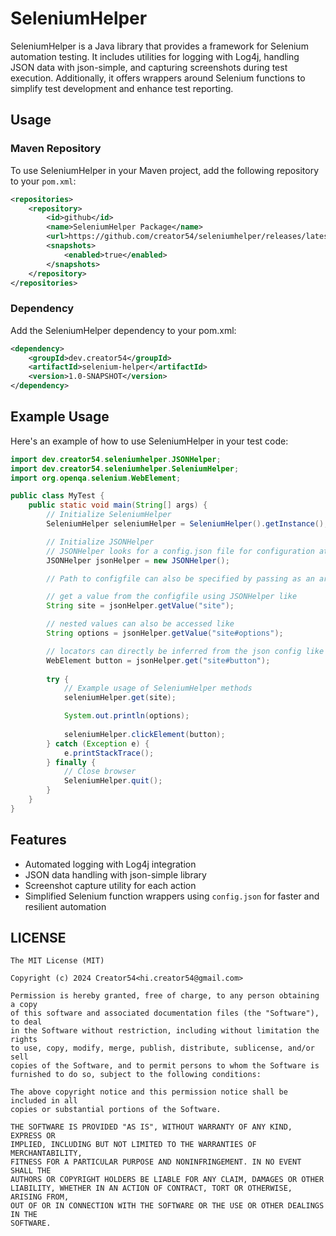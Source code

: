 # SeleniumHelper

SeleniumHelper is a Java library that provides a framework for Selenium automation testing. It includes utilities for logging with Log4j, handling JSON data with json-simple, and capturing screenshots during test execution. Additionally, it offers wrappers around Selenium functions to simplify test development and enhance test reporting.

## Usage

### Maven Repository

To use SeleniumHelper in your Maven project, add the following repository to your `pom.xml`:

```xml
<repositories>
    <repository>
        <id>github</id>
        <name>SeleniumHelper Package</name>
        <url>https://github.com/creator54/seleniumhelper/releases/latest/download/selenium-helper-1.0-SNAPSHOT.jar</url>
        <snapshots>
            <enabled>true</enabled>
        </snapshots>
    </repository>
</repositories>
```

### Dependency

Add the SeleniumHelper dependency to your pom.xml:

```xml
<dependency>
    <groupId>dev.creator54</groupId>
    <artifactId>selenium-helper</artifactId>
    <version>1.0-SNAPSHOT</version>
</dependency>
```

## Example Usage
Here's an example of how to use SeleniumHelper in your test code:
```java
import dev.creator54.seleniumhelper.JSONHelper;
import dev.creator54.seleniumhelper.SeleniumHelper;
import org.openqa.selenium.WebElement;

public class MyTest {
	public static void main(String[] args) {
		// Initialize SeleniumHelper
		SeleniumHelper seleniumHelper = SeleniumHelper().getInstance();

		// Initialize JSONHelper 
		// JSONHelper looks for a config.json file for configuration at root level
		JSONHelper jsonHelper = new JSONHelper();

		// Path to configfile can also be specified by passing as an argument to the constructor

		// get a value from the configfile using JSONHelper like
		String site = jsonHelper.getValue("site");

		// nested values can also be accessed like
		String options = jsonHelper.getValue("site#options");

		// locators can directly be inferred from the json config like
		WebElement button = jsonHelper.get("site#button");
        
		try {
			// Example usage of SeleniumHelper methods
			seleniumHelper.get(site);

			System.out.println(options);
            
            seleniumHelper.clickElement(button);
		} catch (Exception e) {
			e.printStackTrace();
		} finally {
			// Close browser
			SeleniumHelper.quit();
		}
	}
}
```

## Features
- Automated logging with Log4j integration 
- JSON data handling with json-simple library 
- Screenshot capture utility for each action
- Simplified Selenium function wrappers using `config.json` for faster and resilient automation

## LICENSE
```MIT
The MIT License (MIT)

Copyright (c) 2024 Creator54<hi.creator54@gmail.com>

Permission is hereby granted, free of charge, to any person obtaining a copy
of this software and associated documentation files (the "Software"), to deal
in the Software without restriction, including without limitation the rights
to use, copy, modify, merge, publish, distribute, sublicense, and/or sell
copies of the Software, and to permit persons to whom the Software is
furnished to do so, subject to the following conditions:

The above copyright notice and this permission notice shall be included in all
copies or substantial portions of the Software.

THE SOFTWARE IS PROVIDED "AS IS", WITHOUT WARRANTY OF ANY KIND, EXPRESS OR
IMPLIED, INCLUDING BUT NOT LIMITED TO THE WARRANTIES OF MERCHANTABILITY,
FITNESS FOR A PARTICULAR PURPOSE AND NONINFRINGEMENT. IN NO EVENT SHALL THE
AUTHORS OR COPYRIGHT HOLDERS BE LIABLE FOR ANY CLAIM, DAMAGES OR OTHER
LIABILITY, WHETHER IN AN ACTION OF CONTRACT, TORT OR OTHERWISE, ARISING FROM,
OUT OF OR IN CONNECTION WITH THE SOFTWARE OR THE USE OR OTHER DEALINGS IN THE
SOFTWARE.
```